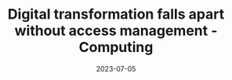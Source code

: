 ---
category:
- .nan
date: 2023-07-05
keyword_suggestion: low code no code digital transformation
post_inspiration: https://www.computing.co.uk/event/4061084/digital-transformation-falls-apart-access-management
silot_terms: digital automation
title: <b>Digital</b> transformation falls apart without access management - Computing
---